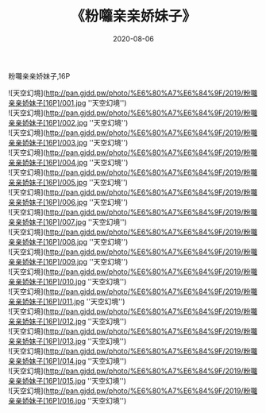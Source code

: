 ﻿---
layout: post
title:  《粉囖亲亲娇妹子》
date:   2020-08-06
img: http://pan.gjdd.pw/photo/%E6%80%A7%E6%84%9F/2019/粉囖亲亲娇妹子[16P]/000.jpg
categories: [美女, 性感, 泳衣]
---

粉囖亲亲娇妹子,16P

![天空幻境](http://pan.gjdd.pw/photo/%E6%80%A7%E6%84%9F/2019/粉囖亲亲娇妹子[16P]/001.jpg ''天空幻境'') <br>
![天空幻境](http://pan.gjdd.pw/photo/%E6%80%A7%E6%84%9F/2019/粉囖亲亲娇妹子[16P]/002.jpg ''天空幻境'') <br>
![天空幻境](http://pan.gjdd.pw/photo/%E6%80%A7%E6%84%9F/2019/粉囖亲亲娇妹子[16P]/003.jpg ''天空幻境'') <br>
![天空幻境](http://pan.gjdd.pw/photo/%E6%80%A7%E6%84%9F/2019/粉囖亲亲娇妹子[16P]/004.jpg ''天空幻境'') <br>
![天空幻境](http://pan.gjdd.pw/photo/%E6%80%A7%E6%84%9F/2019/粉囖亲亲娇妹子[16P]/005.jpg ''天空幻境'') <br>
![天空幻境](http://pan.gjdd.pw/photo/%E6%80%A7%E6%84%9F/2019/粉囖亲亲娇妹子[16P]/006.jpg ''天空幻境'') <br>
![天空幻境](http://pan.gjdd.pw/photo/%E6%80%A7%E6%84%9F/2019/粉囖亲亲娇妹子[16P]/007.jpg ''天空幻境'') <br>
![天空幻境](http://pan.gjdd.pw/photo/%E6%80%A7%E6%84%9F/2019/粉囖亲亲娇妹子[16P]/008.jpg ''天空幻境'') <br>
![天空幻境](http://pan.gjdd.pw/photo/%E6%80%A7%E6%84%9F/2019/粉囖亲亲娇妹子[16P]/009.jpg ''天空幻境'') <br>
![天空幻境](http://pan.gjdd.pw/photo/%E6%80%A7%E6%84%9F/2019/粉囖亲亲娇妹子[16P]/010.jpg ''天空幻境'') <br>
![天空幻境](http://pan.gjdd.pw/photo/%E6%80%A7%E6%84%9F/2019/粉囖亲亲娇妹子[16P]/011.jpg ''天空幻境'') <br>
![天空幻境](http://pan.gjdd.pw/photo/%E6%80%A7%E6%84%9F/2019/粉囖亲亲娇妹子[16P]/012.jpg ''天空幻境'') <br>
![天空幻境](http://pan.gjdd.pw/photo/%E6%80%A7%E6%84%9F/2019/粉囖亲亲娇妹子[16P]/013.jpg ''天空幻境'') <br>
![天空幻境](http://pan.gjdd.pw/photo/%E6%80%A7%E6%84%9F/2019/粉囖亲亲娇妹子[16P]/014.jpg ''天空幻境'') <br>
![天空幻境](http://pan.gjdd.pw/photo/%E6%80%A7%E6%84%9F/2019/粉囖亲亲娇妹子[16P]/015.jpg ''天空幻境'') <br>
![天空幻境](http://pan.gjdd.pw/photo/%E6%80%A7%E6%84%9F/2019/粉囖亲亲娇妹子[16P]/016.jpg ''天空幻境'') <br>
